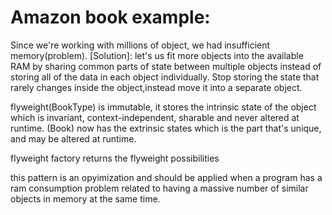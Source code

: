 # Amazon book example:

Since we're working with millions of object, we had insufficient memory(problem). [Solution]: let's us fit more objects into the available RAM by sharing common parts of state between multiple objects instead of storing all of the data in each object individually. Stop storing the state that rarely changes inside the object,instead move it into a separate object.

flyweight(BookType) is immutable, it stores the intrinsic state of the object which is invariant, context-independent, sharable and never altered at runtime. (Book) now has the extrinsic states which is the part that's unique, and may be altered at runtime.

flyweight factory returns the flyweight possibilities

this pattern is an opyimization and should be applied when a program has a ram consumption problem related to having a massive number of similar objects in memory at the same time. 